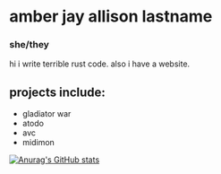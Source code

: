 # amber jay allison lastname

### she/they

hi i write terrible rust code. also i have a website.

## projects include:

- gladiator war
- atodo
- avc
- midimon

[![Anurag's GitHub stats](https://github-readme-stats.vercel.app/api?username=ambyshframber)](https://github.com/anuraghazra/github-readme-stats)

<!--
**ambyshframber/ambyshframber** is a ✨ _special_ ✨ repository because its `README.md` (this file) appears on your GitHub profile.

Here are some ideas to get you started:

- 🔭 I’m currently working on ...
- 🌱 I’m currently learning ...
- 👯 I’m looking to collaborate on ...
- 🤔 I’m looking for help with ...
- 💬 Ask me about ...
- 📫 How to reach me: ...
- 😄 Pronouns: ...
- ⚡ Fun fact: ...
-->

